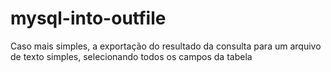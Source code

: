 # mysql-into-outfile
Caso mais simples, a exportação do resultado da consulta para um arquivo de texto simples, selecionando todos os campos da tabela
